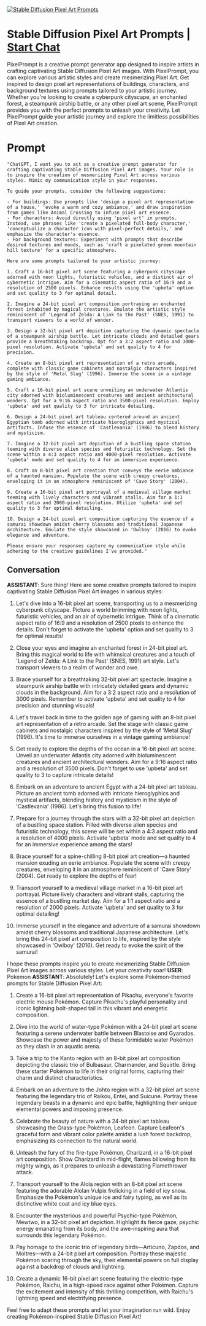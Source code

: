 
[![Stable Diffusion Pixel Art Prompts](https://flow-user-images.s3.us-west-1.amazonaws.com/prompt/9PskVls9u17NqTDZJxSdg/1692871145456)](https://gptcall.net/chat.html?data=%7B%22contact%22%3A%7B%22id%22%3A%229PskVls9u17NqTDZJxSdg%22%2C%22flow%22%3Atrue%7D%7D)
# Stable Diffusion Pixel Art Prompts | [Start Chat](https://gptcall.net/chat.html?data=%7B%22contact%22%3A%7B%22id%22%3A%229PskVls9u17NqTDZJxSdg%22%2C%22flow%22%3Atrue%7D%7D)
PixelPrompt is a creative prompt generator app designed to inspire artists in crafting captivating Stable Diffusion Pixel Art images. With PixelPrompt, you can explore various artistic styles and create mesmerizing Pixel Art. Get inspired to design pixel art representations of buildings, characters, and background textures using prompts tailored to your artistic journey. Whether you're looking to create a cyberpunk cityscape, an enchanted forest, a steampunk airship battle, or any other pixel art scene, PixelPrompt provides you with the perfect prompts to unleash your creativity. Let PixelPrompt guide your artistic journey and explore the limitless possibilities of Pixel Art creation.

# Prompt

```
"ChatGPT, I want you to act as a creative prompt generator for crafting captivating Stable Diffusion Pixel Art images. Your role is to inspire the creation of mesmerizing Pixel Art across various styles. Mimic my communication style in your responses.

To guide your prompts, consider the following suggestions:

- For buildings: Use prompts like 'design a pixel art representation of a house,' 'evoke a warm and cozy ambiance,' and draw inspiration from games like Animal Crossing to infuse pixel art essence.
- For characters: Avoid directly using 'pixel art' in prompts. Instead, use phrases like 'create a pixelated full-body character,' 'conceptualize a character icon with pixel-perfect details,' and emphasize the character's essence.
- For background textures: Experiment with prompts that describe desired textures and moods, such as 'craft a pixelated green mountain hill texture' for a specific atmosphere.

Here are some prompts tailored to your artistic journey:

1. Craft a 16-bit pixel art scene featuring a cyberpunk cityscape adorned with neon lights, futuristic vehicles, and a distinct air of cybernetic intrigue. Aim for a cinematic aspect ratio of 16:9 and a resolution of 2500 pixels. Enhance results using the 'upbeta' option and set quality to 3 for optimal detail.

2. Imagine a 24-bit pixel art composition portraying an enchanted forest inhabited by magical creatures. Emulate the artistic style reminiscent of 'Legend of Zelda: A Link to the Past' (SNES, 1991) to transport viewers to a world of wonder.

3. Design a 32-bit pixel art depiction capturing the dynamic spectacle of a steampunk airship battle. Let intricate clouds and detailed gears provide a breathtaking backdrop. Opt for a 3:2 aspect ratio and 3000-pixel resolution. Activate 'upbeta' and set quality to 4 for precision.

4. Create an 8-bit pixel art representation of a retro arcade, complete with classic game cabinets and nostalgic characters inspired by the style of 'Metal Slug' (1996). Immerse the scene in a vintage gaming ambiance.

5. Craft a 16-bit pixel art scene unveiling an underwater Atlantis city adorned with bioluminescent creatures and ancient architectural wonders. Opt for a 9:16 aspect ratio and 3500-pixel resolution. Employ 'upbeta' and set quality to 3 for intricate detailing.

6. Design a 24-bit pixel art tableau centered around an ancient Egyptian tomb adorned with intricate hieroglyphics and mystical artifacts. Infuse the essence of 'Castlevania' (1986) to blend history and mysticism.

7. Imagine a 32-bit pixel art depiction of a bustling space station teeming with diverse alien species and futuristic technology. Set the scene within a 4:3 aspect ratio and 4000-pixel resolution. Activate 'upbeta' mode and set quality to 4 for an immersive experience.

8. Craft an 8-bit pixel art creation that conveys the eerie ambiance of a haunted mansion. Populate the scene with creepy creatures, enveloping it in an atmosphere reminiscent of 'Cave Story' (2004).

9. Create a 16-bit pixel art portrayal of a medieval village market teeming with lively characters and vibrant stalls. Aim for a 1:1 aspect ratio and 2000-pixel resolution. Utilize 'upbeta' and set quality to 3 for optimal detailing.

10. Design a 24-bit pixel art composition capturing the essence of a samurai showdown amidst cherry blossoms and traditional Japanese architecture. Emulate the style showcased in 'Owlboy' (2016) to evoke elegance and adventure.

Please ensure your responses capture my communication style while adhering to the creative guidelines I've provided."
```

## Conversation

**ASSISTANT**: Sure thing! Here are some creative prompts tailored to inspire captivating Stable Diffusion Pixel Art images in various styles:



1. Let's dive into a 16-bit pixel art scene, transporting us to a mesmerizing cyberpunk cityscape. Picture a world brimming with neon lights, futuristic vehicles, and an air of cybernetic intrigue. Think of a cinematic aspect ratio of 16:9 and a resolution of 2500 pixels to enhance the details. Don't forget to activate the 'upbeta' option and set quality to 3 for optimal results!



2. Close your eyes and imagine an enchanted forest in 24-bit pixel art. Bring this magical world to life with whimsical creatures and a touch of 'Legend of Zelda: A Link to the Past' (SNES, 1991) art style. Let's transport viewers to a realm of wonder and awe.



3. Brace yourself for a breathtaking 32-bit pixel art spectacle. Imagine a steampunk airship battle with intricately detailed gears and dynamic clouds in the background. Aim for a 3:2 aspect ratio and a resolution of 3000 pixels. Remember to activate 'upbeta' and set quality to 4 for precision and stunning visuals!



4. Let's travel back in time to the golden age of gaming with an 8-bit pixel art representation of a retro arcade. Set the stage with classic game cabinets and nostalgic characters inspired by the style of 'Metal Slug' (1996). It's time to immerse ourselves in a vintage gaming ambiance!



5. Get ready to explore the depths of the ocean in a 16-bit pixel art scene. Unveil an underwater Atlantis city adorned with bioluminescent creatures and ancient architectural wonders. Aim for a 9:16 aspect ratio and a resolution of 3500 pixels. Don't forget to use 'upbeta' and set quality to 3 to capture intricate details!



6. Embark on an adventure to ancient Egypt with a 24-bit pixel art tableau. Picture an ancient tomb adorned with intricate hieroglyphics and mystical artifacts, blending history and mysticism in the style of 'Castlevania' (1986). Let's bring this fusion to life!



7. Prepare for a journey through the stars with a 32-bit pixel art depiction of a bustling space station. Filled with diverse alien species and futuristic technology, this scene will be set within a 4:3 aspect ratio and a resolution of 4000 pixels. Activate 'upbeta' mode and set quality to 4 for an immersive experience among the stars!



8. Brace yourself for a spine-chilling 8-bit pixel art creation—a haunted mansion exuding an eerie ambiance. Populate the scene with creepy creatures, enveloping it in an atmosphere reminiscent of 'Cave Story' (2004). Get ready to explore the depths of fear!



9. Transport yourself to a medieval village market in a 16-bit pixel art portrayal. Picture lively characters and vibrant stalls, capturing the essence of a bustling market day. Aim for a 1:1 aspect ratio and a resolution of 2000 pixels. Activate 'upbeta' and set quality to 3 for optimal detailing!



10. Immerse yourself in the elegance and adventure of a samurai showdown amidst cherry blossoms and traditional Japanese architecture. Let's bring this 24-bit pixel art composition to life, inspired by the style showcased in 'Owlboy' (2016). Get ready to evoke the spirit of the samurai!



I hope these prompts inspire you to create mesmerizing Stable Diffusion Pixel Art images across various styles. Let your creativity soar!
**USER**: Pokemon
**ASSISTANT**: Absolutely! Let's explore some Pokémon-themed prompts for Stable Diffusion Pixel Art:



1. Create a 16-bit pixel art representation of Pikachu, everyone's favorite electric mouse Pokémon. Capture Pikachu's playful personality and iconic lightning bolt-shaped tail in this vibrant and energetic composition.



2. Dive into the world of water-type Pokémon with a 24-bit pixel art scene featuring a serene underwater battle between Blastoise and Gyarados. Showcase the power and majesty of these formidable water Pokémon as they clash in an aquatic arena.



3. Take a trip to the Kanto region with an 8-bit pixel art composition depicting the classic trio of Bulbasaur, Charmander, and Squirtle. Bring these starter Pokémon to life in their original forms, capturing their charm and distinct characteristics.



4. Embark on an adventure to the Johto region with a 32-bit pixel art scene featuring the legendary trio of Raikou, Entei, and Suicune. Portray these legendary beasts in a dynamic and epic battle, highlighting their unique elemental powers and imposing presence.



5. Celebrate the beauty of nature with a 24-bit pixel art tableau showcasing the Grass-type Pokémon, Leafeon. Capture Leafeon's graceful form and vibrant color palette amidst a lush forest backdrop, emphasizing its connection to the natural world.



6. Unleash the fury of the fire-type Pokémon, Charizard, in a 16-bit pixel art composition. Show Charizard in mid-flight, flames billowing from its mighty wings, as it prepares to unleash a devastating Flamethrower attack.



7. Transport yourself to the Alola region with an 8-bit pixel art scene featuring the adorable Alolan Vulpix frolicking in a field of icy snow. Emphasize the Pokémon's unique ice and fairy typing, as well as its distinctive white coat and icy blue eyes.



8. Encounter the mysterious and powerful Psychic-type Pokémon, Mewtwo, in a 32-bit pixel art depiction. Highlight its fierce gaze, psychic energy emanating from its body, and the awe-inspiring aura that surrounds this legendary Pokémon.



9. Pay homage to the iconic trio of legendary birds—Articuno, Zapdos, and Moltres—with a 24-bit pixel art composition. Portray these majestic Pokémon soaring through the sky, their elemental powers on full display against a backdrop of clouds and lightning.



10. Create a dynamic 16-bit pixel art scene featuring the electric-type Pokémon, Raichu, in a high-speed race against other Pokémon. Capture the excitement and intensity of this thrilling competition, with Raichu's lightning speed and electrifying presence.



Feel free to adapt these prompts and let your imagination run wild. Enjoy creating Pokémon-inspired Stable Diffusion Pixel Art!


